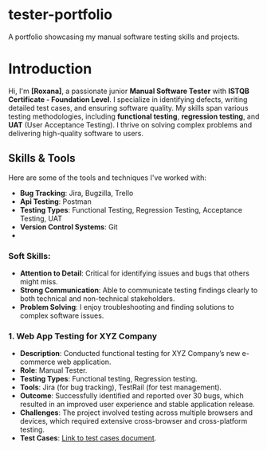 # tester-portfolio
A portfolio showcasing my manual software testing skills and projects.
# Introduction

Hi, I'm **[Roxana]**, a passionate junior **Manual Software Tester** with **ISTQB Certificate - Foundation Level**. I specialize in identifying defects, writing detailed test cases, and ensuring software quality. My skills span various testing methodologies, including **functional testing**, **regression testing**, and **UAT** (User Acceptance Testing). I thrive on solving complex problems and delivering high-quality software to users.

## Skills & Tools

Here are some of the tools and techniques I've worked with:

- **Bug Tracking**: Jira, Bugzilla, Trello
- **Api Testing**: Postman
- **Testing Types**: Functional Testing, Regression Testing, Acceptance Testing, UAT
- **Version Control Systems**: Git
- 
### Soft Skills:
- **Attention to Detail**: Critical for identifying issues and bugs that others might miss.
- **Strong Communication**: Able to communicate testing findings clearly to both technical and non-technical stakeholders.
- **Problem Solving**: I enjoy troubleshooting and finding solutions to complex software issues.


### 1. Web App Testing for XYZ Company
- **Description**: Conducted functional testing for XYZ Company’s new e-commerce web application.
- **Role**: Manual Tester.
- **Testing Types**: Functional testing, Regression testing.
- **Tools**: Jira (for bug tracking), TestRail (for test management).
- **Outcome**: Successfully identified and reported over 30 bugs, which resulted in an improved user experience and stable application release.
- **Challenges**: The project involved testing across multiple browsers and devices, which required extensive cross-browser and cross-platform testing.
- **Test Cases**: [Link to test cases document](https://github.com/your-username/portfolio/blob/main/projects/test-cases.md).
